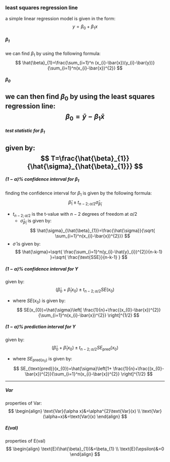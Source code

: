 ### least squares regression line
a simple linear regression model is given in the form:
$$
y=\beta_{0}+\beta_{1}x
$$
##### $\beta_{1}$
we can find $\beta_{1}$ by using the following formula:
$$
\hat{\beta}_{1}=\frac{\sum_{i=1}^n (x_{i}-\bar{x})(y_{i}-\bar{y})}{\sum_{i=1}^n(x_{i}-\bar{x})^{2}}
$$
##### $\beta_{0}$
we can then find $\beta_{0}$ by using the least squares regression line:
$$
\beta_{0}=\bar{y}-\beta_{1}\bar{x}
$$
---
##### test statistic for $\beta_{1}$
given by:
$$
T=\frac{\hat{\beta}_{1}}{\hat{\sigma}_{\hat{\beta}_{1}}}
$$
---
##### $(1-\alpha)$% confidence interval for $\beta_{1}$
finding the confidence interval for $\beta_{1}$ is given by the following formula:
$$
\hat{\beta}_{1}\pm t_{n-2;\alpha/2}\hat{\sigma}_{\hat{\beta}_{1}}
$$
- $t_{n-2;a/2}$ is the t-value with $n-2$ degrees of freedom at $\alpha/2$
	- $\hat{\sigma}_{\hat{\beta}_{1}}$ is given by:
$$
\hat{\sigma}_{\hat{\beta}_{1}}=\frac{\hat{\sigma}}{\sqrt{ \sum_{i=1}^n(x_{i}-\bar{x})^{2}}}
$$
- $\hat{\sigma}$ is given by:
$$
\hat{\sigma}=\sqrt{ \frac{\sum_{i=1}^n(y_{i}-\hat{y}_{i})^{2}}{n-k-1} }=\sqrt{ \frac{\text{SSE}}{n-k-1} }
$$
##### $(1-\alpha)$% confidence interval for $Y$
given by:
$$
(\hat{\beta}_{0}+\hat{\beta}_{1}x_{0})\pm t_{n-2;\alpha/2}SE(x_{0})
$$
- where $SE(x_{0})$ is given by:
$$
SE(x_{0})=\hat{\sigma}\left[ \frac{1}{n}+\frac{(x_{0}-\bar{x})^{2}}{\sum_{i=1}^n(x_{i}-\bar{x})^{2}} \right]^{1/2}
$$

##### $(1-\alpha)$% prediction interval for $Y$
given by:
$$
(\hat{\beta}_{0}+\hat{\beta}_{1}x_{0})\pm t_{n-2;\alpha/2}SE_{\text{pred}}(x_{0})
$$
- where $SE_{\text{pred}(x_{0})}$ is given by:
$$
SE_{\text{pred}}(x_{0})=\hat{\sigma}\left[1+ \frac{1}{n}+\frac{(x_{0}-\bar{x})^{2}}{\sum_{i=1}^n(x_{i}-\bar{x})^{2}} \right]^{1/2}
$$
---
##### $\text{Var}$
properties of $\text{Var}$:
$$
\begin{align}
\text{Var}(\alpha x)&=\alpha^{2}\text{Var}(x) \\
\text{Var}(\alpha+x)&=\text{Var}(x)
\end{align}
$$
##### $\text{E}(val)$
properties of $\text{E(val)}$
$$
\begin{align}
\text{E}(\hat{\beta}_{1})&=\beta_{1} \\
\text{E}(\epsilon)&=0
\end{align}
$$
